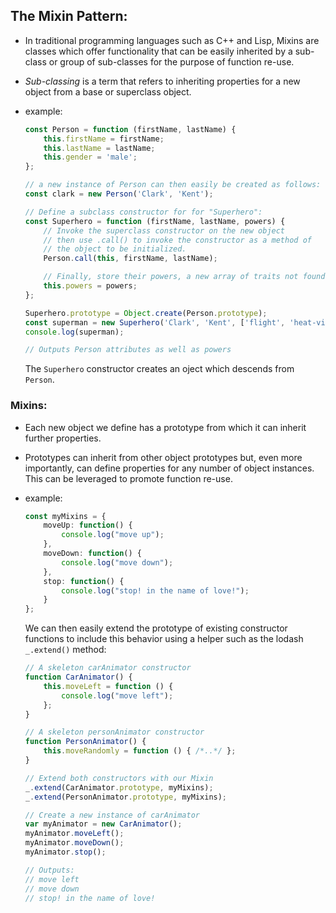 ## The Mixin Pattern:
* In traditional programming languages such as C++ and Lisp, Mixins are classes which offer functionality that can be easily inherited by a sub-class or group of sub-classes for the purpose of function re-use.

* *Sub-classing* is a term that refers to inheriting properties for a new object from a base or superclass object.

* example:
    ```ts
    const Person = function (firstName, lastName) {
        this.firstName = firstName;
        this.lastName = lastName;
        this.gender = 'male';
    };

    // a new instance of Person can then easily be created as follows:
    const clark = new Person('Clark', 'Kent');

    // Define a subclass constructor for for "Superhero":
    const Superhero = function (firstName, lastName, powers) {
        // Invoke the superclass constructor on the new object
        // then use .call() to invoke the constructor as a method of
        // the object to be initialized.
        Person.call(this, firstName, lastName);

        // Finally, store their powers, a new array of traits not found in a normal "Person"
        this.powers = powers;
    };

    Superhero.prototype = Object.create(Person.prototype);
    const superman = new Superhero('Clark', 'Kent', ['flight', 'heat-vision']);
    console.log(superman);

    // Outputs Person attributes as well as powers
    ```
    The `Superhero` constructor creates an oject which descends from `Person`.

### Mixins:
* Each new object we define has a prototype from which it can inherit further properties.

* Prototypes can inherit from other object prototypes but, even more importantly, can define properties for any number of object instances. This can be leveraged to promote function re-use.

* example:
    ```ts
    const myMixins = {
        moveUp: function() {
            console.log("move up");
        },
        moveDown: function() {
            console.log("move down");
        },
        stop: function() {
            console.log("stop! in the name of love!");
        }
    };
    ```
    We can then easily extend the prototype of existing constructor functions to include this behavior using a helper such as the lodash `_.extend()` method:

    ```ts
    // A skeleton carAnimator constructor
    function CarAnimator() {
        this.moveLeft = function () {
            console.log("move left");
        };
    }

    // A skeleton personAnimator constructor
    function PersonAnimator() {
        this.moveRandomly = function () { /*..*/ };
    }

    // Extend both constructors with our Mixin
    _.extend(CarAnimator.prototype, myMixins);
    _.extend(PersonAnimator.prototype, myMixins);

    // Create a new instance of carAnimator
    var myAnimator = new CarAnimator();
    myAnimator.moveLeft();
    myAnimator.moveDown();
    myAnimator.stop();

    // Outputs:
    // move left
    // move down
    // stop! in the name of love!
    ```
